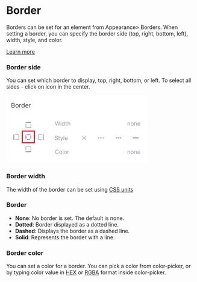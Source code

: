 # Border

Borders can be set for an element from Appearance> Borders. When setting a border, you can specify the border side (top, right, bottom, left), width, style, and color.

[Learn more](https://developer.mozilla.org/en-US/docs/Web/CSS/border)

### Border side

You can set which border to display, top, right, bottom, or left. To select all sides - click on icon in the center.

![](<../.gitbook/assets/image (9).png>)

### Border width

The width of the border can be set using [CSS units](css-units.md)

### Border

* **None**: No border is set. The default is none.
* **Dotted**: Border displayed as a dotted line.
* **Dashed**: Displays the border as a dashed line.
* **Solid**: Represents the border with a line.

### Border color

You can set a color for a border. You can pick a color from color-picker, or by typing color value in [HEX](https://www.w3schools.com/colors/colors\_hexadecimal.asp) or [RGBA](https://en.wikipedia.org/wiki/RGBA\_color\_model) format inside color-picker.&#x20;
